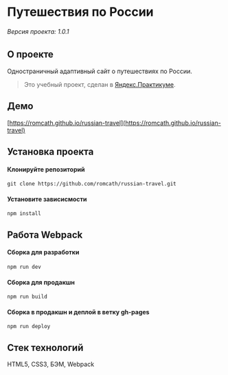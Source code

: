 # Путешествия по России

###### Версия проекта: 1.0.1

## О проекте
Одностраничный адаптивный сайт о путешествиях по России.
> Это учебный проект, сделан в [Яндекс.Практикуме](https://praktikum.yandex.ru).
## Демо
[https://romcath.github.io/russian-travel](https://romcath.github.io/russian-travel)

## Установка проекта
#### Клонируйте репозиторий

```git clone https://github.com/romcath/russian-travel.git```


#### Установите зависисмости

```npm install```

## Работа Webpack
#### Сборка для разработки

```npm run dev```

#### Сборка для продакшн

```npm run build```

#### Сборка в продакшн и деплой в ветку gh-pages

```npm run deploy```

## Стек технологий
HTML5, CSS3, БЭМ, Webpack
